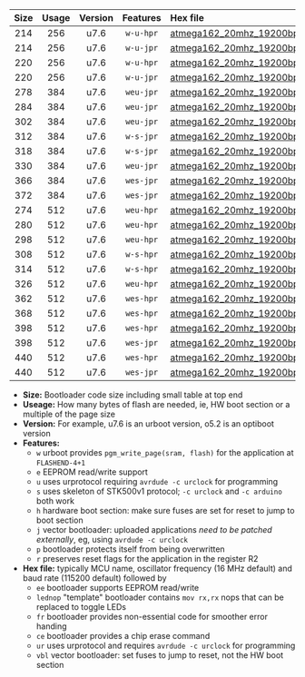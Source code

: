 |Size|Usage|Version|Features|Hex file|
|:-:|:-:|:-:|:-:|:--|
|214|256|u7.6|`w-u-hpr`|[atmega162_20mhz_19200bps_ur.hex](https://raw.githubusercontent.com/stefanrueger/urboot/main/atmega162_20mhz_19200bps_ur.hex)|
|214|256|u7.6|`w-u-jpr`|[atmega162_20mhz_19200bps_ur_vbl.hex](https://raw.githubusercontent.com/stefanrueger/urboot/main/atmega162_20mhz_19200bps_ur_vbl.hex)|
|220|256|u7.6|`w-u-hpr`|[atmega162_20mhz_19200bps_lednop_ur.hex](https://raw.githubusercontent.com/stefanrueger/urboot/main/atmega162_20mhz_19200bps_lednop_ur.hex)|
|220|256|u7.6|`w-u-jpr`|[atmega162_20mhz_19200bps_lednop_ur_vbl.hex](https://raw.githubusercontent.com/stefanrueger/urboot/main/atmega162_20mhz_19200bps_lednop_ur_vbl.hex)|
|278|384|u7.6|`weu-jpr`|[atmega162_20mhz_19200bps_ee_ur_vbl.hex](https://raw.githubusercontent.com/stefanrueger/urboot/main/atmega162_20mhz_19200bps_ee_ur_vbl.hex)|
|284|384|u7.6|`weu-jpr`|[atmega162_20mhz_19200bps_ee_lednop_ur_vbl.hex](https://raw.githubusercontent.com/stefanrueger/urboot/main/atmega162_20mhz_19200bps_ee_lednop_ur_vbl.hex)|
|302|384|u7.6|`weu-jpr`|[atmega162_20mhz_19200bps_ee_lednop_fr_ur_vbl.hex](https://raw.githubusercontent.com/stefanrueger/urboot/main/atmega162_20mhz_19200bps_ee_lednop_fr_ur_vbl.hex)|
|312|384|u7.6|`w-s-jpr`|[atmega162_20mhz_19200bps_vbl.hex](https://raw.githubusercontent.com/stefanrueger/urboot/main/atmega162_20mhz_19200bps_vbl.hex)|
|318|384|u7.6|`w-s-jpr`|[atmega162_20mhz_19200bps_lednop_vbl.hex](https://raw.githubusercontent.com/stefanrueger/urboot/main/atmega162_20mhz_19200bps_lednop_vbl.hex)|
|330|384|u7.6|`weu-jpr`|[atmega162_20mhz_19200bps_ee_lednop_fr_ce_ur_vbl.hex](https://raw.githubusercontent.com/stefanrueger/urboot/main/atmega162_20mhz_19200bps_ee_lednop_fr_ce_ur_vbl.hex)|
|366|384|u7.6|`wes-jpr`|[atmega162_20mhz_19200bps_ee_vbl.hex](https://raw.githubusercontent.com/stefanrueger/urboot/main/atmega162_20mhz_19200bps_ee_vbl.hex)|
|372|384|u7.6|`wes-jpr`|[atmega162_20mhz_19200bps_ee_lednop_vbl.hex](https://raw.githubusercontent.com/stefanrueger/urboot/main/atmega162_20mhz_19200bps_ee_lednop_vbl.hex)|
|274|512|u7.6|`weu-hpr`|[atmega162_20mhz_19200bps_ee_ur.hex](https://raw.githubusercontent.com/stefanrueger/urboot/main/atmega162_20mhz_19200bps_ee_ur.hex)|
|280|512|u7.6|`weu-hpr`|[atmega162_20mhz_19200bps_ee_lednop_ur.hex](https://raw.githubusercontent.com/stefanrueger/urboot/main/atmega162_20mhz_19200bps_ee_lednop_ur.hex)|
|298|512|u7.6|`weu-hpr`|[atmega162_20mhz_19200bps_ee_lednop_fr_ur.hex](https://raw.githubusercontent.com/stefanrueger/urboot/main/atmega162_20mhz_19200bps_ee_lednop_fr_ur.hex)|
|308|512|u7.6|`w-s-hpr`|[atmega162_20mhz_19200bps.hex](https://raw.githubusercontent.com/stefanrueger/urboot/main/atmega162_20mhz_19200bps.hex)|
|314|512|u7.6|`w-s-hpr`|[atmega162_20mhz_19200bps_lednop.hex](https://raw.githubusercontent.com/stefanrueger/urboot/main/atmega162_20mhz_19200bps_lednop.hex)|
|326|512|u7.6|`weu-hpr`|[atmega162_20mhz_19200bps_ee_lednop_fr_ce_ur.hex](https://raw.githubusercontent.com/stefanrueger/urboot/main/atmega162_20mhz_19200bps_ee_lednop_fr_ce_ur.hex)|
|362|512|u7.6|`wes-hpr`|[atmega162_20mhz_19200bps_ee.hex](https://raw.githubusercontent.com/stefanrueger/urboot/main/atmega162_20mhz_19200bps_ee.hex)|
|368|512|u7.6|`wes-hpr`|[atmega162_20mhz_19200bps_ee_lednop.hex](https://raw.githubusercontent.com/stefanrueger/urboot/main/atmega162_20mhz_19200bps_ee_lednop.hex)|
|398|512|u7.6|`wes-hpr`|[atmega162_20mhz_19200bps_ee_lednop_fr.hex](https://raw.githubusercontent.com/stefanrueger/urboot/main/atmega162_20mhz_19200bps_ee_lednop_fr.hex)|
|398|512|u7.6|`wes-jpr`|[atmega162_20mhz_19200bps_ee_lednop_fr_vbl.hex](https://raw.githubusercontent.com/stefanrueger/urboot/main/atmega162_20mhz_19200bps_ee_lednop_fr_vbl.hex)|
|440|512|u7.6|`wes-hpr`|[atmega162_20mhz_19200bps_ee_lednop_fr_ce.hex](https://raw.githubusercontent.com/stefanrueger/urboot/main/atmega162_20mhz_19200bps_ee_lednop_fr_ce.hex)|
|440|512|u7.6|`wes-jpr`|[atmega162_20mhz_19200bps_ee_lednop_fr_ce_vbl.hex](https://raw.githubusercontent.com/stefanrueger/urboot/main/atmega162_20mhz_19200bps_ee_lednop_fr_ce_vbl.hex)|

- **Size:** Bootloader code size including small table at top end
- **Useage:** How many bytes of flash are needed, ie, HW boot section or a multiple of the page size
- **Version:** For example, u7.6 is an urboot version, o5.2 is an optiboot version
- **Features:**
  + `w` urboot provides `pgm_write_page(sram, flash)` for the application at `FLASHEND-4+1`
  + `e` EEPROM read/write support
  + `u` uses urprotocol requiring `avrdude -c urclock` for programming
  + `s` uses skeleton of STK500v1 protocol; `-c urclock` and `-c arduino` both work
  + `h` hardware boot section: make sure fuses are set for reset to jump to boot section
  + `j` vector bootloader: uploaded applications *need to be patched externally*, eg, using `avrdude -c urclock`
  + `p` bootloader protects itself from being overwritten
  + `r` preserves reset flags for the application in the register R2
- **Hex file:** typically MCU name, oscillator frequency (16 MHz default) and baud rate (115200 default) followed by
  + `ee` bootloader supports EEPROM read/write
  + `lednop` "template" bootloader contains `mov rx,rx` nops that can be replaced to toggle LEDs
  + `fr` bootloader provides non-essential code for smoother error handing
  + `ce` bootloader provides a chip erase command
  + `ur` uses urprotocol and requires `avrdude -c urclock` for programming
  + `vbl` vector bootloader: set fuses to jump to reset, not the HW boot section
